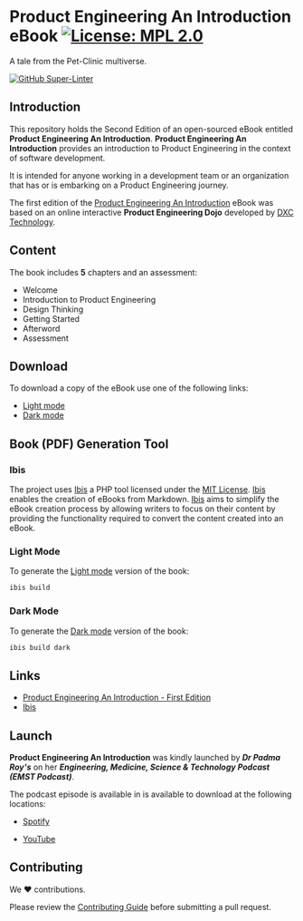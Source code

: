 # Product Engineering An Introduction eBook [![License: MPL 2.0](https://img.shields.io/badge/License-MPL%202.0-brightgreen.svg)](https://opensource.org/license/mpl-2-0/)

A tale from the Pet-Clinic multiverse.

[![GitHub Super-Linter](https://github.com/tom-halpin/pe-dojo-book/actions/workflows/linter.yml/badge.svg)](https://github.com/marketplace/actions/super-linter)

## Introduction

This repository holds the Second Edition of an open-sourced eBook entitled **Product Engineering An Introduction**.  **Product Engineering An Introduction** provides an introduction to Product Engineering in the context of software development.

It is intended for anyone working in a development team or an organization that has or is embarking on a Product Engineering journey.

The first edition of the [Product Engineering An Introduction](https://github.com/dxc-technology/ebook-pe-dojo) eBook was based on an online interactive **Product Engineering Dojo** developed by [DXC Technology](https://www.dxc.com).

## Content

The book includes **5** chapters and an assessment:

- Welcome
- Introduction to Product Engineering
- Design Thinking
- Getting Started
- Afterword
- Assessment

## Download

To download a copy of the eBook use one of the following links:

- [Light mode](https://github.com/tom-halpin/pe-dojo-book/blob/main/export/product-engineering-light.pdf)
- [Dark mode](https://github.com/tom-halpin/pe-dojo-book/blob/main/export/product-engineering-dark.pdf)

## Book (PDF) Generation Tool

### Ibis

The project uses [Ibis](https://github.com/themsaid/ibis/) a PHP tool licensed under the [MIT License](https://github.com/themsaid/ibis/blob/master/LICENSE.md). [Ibis](https://github.com/themsaid/ibis/) enables the creation of eBooks from Markdown. [Ibis](https://github.com/themsaid/ibis/) aims to simplify the eBook creation process by allowing writers to focus on their content by providing the functionality required to convert the content created into an eBook.

### Light Mode

To generate the [Light mode](https://github.com/tom-halpin/pe-dojo-book/blob/main/export/product-engineering-light.pdf) version of the book:

```bash
ibis build
```

### Dark Mode

To generate the [Dark mode](https://github.com/tom-halpin/pe-dojo-book/blob/main/export/product-engineering-dark.pdf) version of the book:

```bash
ibis build dark
```

## Links

- [Product Engineering An Introduction - First Edition](https://github.com/dxc-technology/ebook-pe-dojo)
- [Ibis](https://github.com/themsaid/ibis/)

## Launch

**Product Engineering An Introduction** was kindly launched by **_Dr Padma Roy's_** on her **_Engineering, Medicine, Science & Technology Podcast (EMST Podcast)_**.

The podcast episode is available in is available to download at the following locations:

- [Spotify](https://podcasters.spotify.com/pod/show/dr-padmavathi-roy5/episodes/Product-Engineering-Podcast-e2laag6/a-abctttc)

- [YouTube](https://youtube.com/watch?v=aVaU3gAZtDI&si=CnVUUq62WRh_jP5N)

## Contributing

We :heart: contributions.

Please review the [Contributing Guide](CONTRIBUTING.md) before submitting a pull request.

